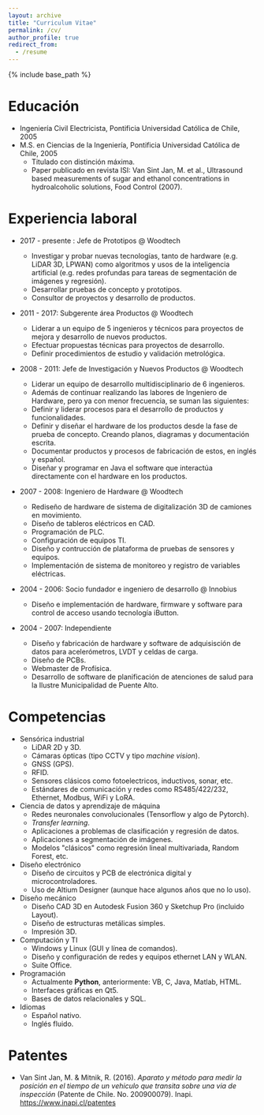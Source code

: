 ```yaml
---
layout: archive
title: "Curriculum Vitae"
permalink: /cv/
author_profile: true
redirect_from:
  - /resume
---
```


{% include base_path %}

Educación
======
* Ingeniería Civil Electricista, Pontificia Universidad Católica de Chile, 2005
* M.S. en Ciencias de la Ingeniería, Pontificia Universidad Católica de Chile, 2005
  * Titulado con distinción máxima.
  * Paper publicado en revista ISI: Van Sint Jan, M. et al., Ultrasound based measurements of sugar and ethanol concentrations in hydroalcoholic solutions, Food Control (2007).

Experiencia laboral
======
* 2017 - presente : Jefe de Prototipos @ Woodtech
  * Investigar y probar nuevas tecnologías, tanto de hardware (e.g. LiDAR 3D, LPWAN) como algoritmos y usos de la inteligencia artificial (e.g. redes profundas para tareas de segmentación de imágenes y regresión).
  * Desarrollar pruebas de concepto y prototipos.
  * Consultor de proyectos y desarrollo de productos.

* 2011 - 2017: Subgerente área Productos @ Woodtech
  * Liderar a un equipo de 5 ingenieros y técnicos para proyectos de mejora
y desarrollo de nuevos productos.
  * Efectuar propuestas técnicas para proyectos de desarrollo.
  * Definir procedimientos de estudio y validación metrológica.

* 2008 - 2011: Jefe de Investigación y Nuevos Productos @ Woodtech
  * Liderar un equipo de desarrollo multidisciplinario de 6 ingenieros.
  * Además de continuar realizando las labores de Ingeniero de Hardware,
pero ya con menor frecuencia, se suman las siguientes:
  * Definir y liderar procesos para el desarrollo de productos y
funcionalidades.
  * Definir y diseñar el hardware de los productos desde la fase de prueba
de concepto. Creando planos, diagramas y documentación escrita.
  * Documentar productos y procesos de fabricación de estos, en inglés y
español.
  * Diseñar y programar en Java el software que interactúa directamente
con el hardware en los productos.

* 2007 - 2008: Ingeniero de Hardware @ Woodtech
  * Rediseño de hardware de sistema de digitalización 3D de camiones en movimiento. 
  * Diseño de tableros eléctricos en CAD.
  * Programación de PLC.
  * Configuración de equipos TI.
  * Diseño y contrucción de plataforma de pruebas de sensores y equipos.
  * Implementación de sistema de monitoreo y registro de variables eléctricas.

* 2004 - 2006: Socio fundador e ingeniero de desarrollo @ Innobius
  * Diseño e implementación de hardware, firmware y software para control de acceso usando tecnología iButton.

* 2004 - 2007: Independiente
  * Diseño y fabricación de hardware y software de adquisisción de datos para acelerómetros, LVDT y celdas de carga.
  * Diseño de PCBs.
  * Webmaster de Profísica.
  * Desarrollo de software de planificación de atenciones de salud para la Ilustre Municipalidad de Puente Alto.

Competencias
======
* Sensórica industrial
  * LiDAR 2D y 3D.
  * Cámaras ópticas (tipo CCTV y tipo *machine vision*).
  * GNSS (GPS).
  * RFID.
  * Sensores clásicos como fotoelectricos, inductivos, sonar, etc.
  * Estándares de comunicación y redes como RS485/422/232, Ethernet, Modbus, WiFi y LoRA.
* Ciencia de datos y aprendizaje de máquina
  * Redes neuronales convolucionales (Tensorflow y algo de Pytorch).
  * *Transfer learning*.
  * Aplicaciones a problemas de clasificación y regresión de datos.
  * Aplicaciones a segmentación de imágenes.
  * Modelos "clásicos" como regresión lineal multivariada, Random Forest, etc.
* Diseño electrónico
  * Diseño de circuitos y PCB de electrónica digital y microcontroladores.
  * Uso de Altium Designer (aunque hace algunos años que no lo uso).
* Diseño mecánico
  * Diseño CAD 3D en Autodesk Fusion 360 y Sketchup Pro (incluido Layout).
  * Diseño de estructuras metálicas simples.
  * Impresión 3D.
* Computación y TI
  * Windows y Linux (GUI y línea de comandos).
  * Diseño y configuración de redes y equipos ethernet LAN y WLAN.
  * Suite Office.
* Programación
  * Actualmente **Python**, anteriormente: VB, C, Java, Matlab, HTML.
  * Interfaces gráficas en Qt5.
  * Bases de datos relacionales y SQL.
* Idiomas
  * Español nativo.
  * Inglés fluido.

  
Patentes
======
* Van Sint Jan, M. & Mitnik, R. (2016). *Aparato y método para medir la posición en el tiempo de un vehiculo que transita sobre una via de inspección* (Patente de Chile. No. 200900079). Inapi. https://www.inapi.cl/patentes
